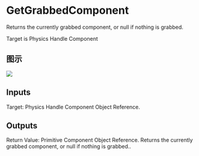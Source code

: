 # GetGrabbedComponent

Returns the currently grabbed component, or null if nothing is grabbed.

Target is Physics Handle Component

## 图示

![]($-20221218-20213328.png)

## Inputs

Target: Physics Handle Component Object Reference.  

## Outputs

Return Value: Primitive Component Object Reference. Returns the currently grabbed component, or null if nothing is grabbed..

